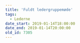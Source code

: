 ```yaml
---
title: 'Fuldt ledergruppemøde'
tags:
  - Lederne
date_start: 2019-01-14T18:00:00
date_end: 2019-01-14T20:00:00
old_id: 7305
---
```

